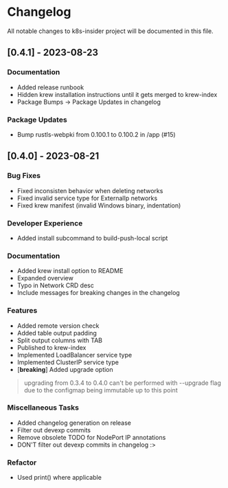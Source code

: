 # Changelog

All notable changes to k8s-insider project will be documented in this file.

## [0.4.1] - 2023-08-23

### Documentation

- Added release runbook
- Hidden krew installation instructions until it gets merged to krew-index
- Package Bumps -> Package Updates in changelog

### Package Updates

- Bump rustls-webpki from 0.100.1 to 0.100.2 in /app (#15)

## [0.4.0] - 2023-08-21

### Bug Fixes

- Fixed inconsisten behavior when deleting networks
- Fixed invalid service type for ExternalIp networks
- Fixed krew manifest (invalid Windows binary, indentation)

### Developer Experience

- Added install subcommand to build-push-local script

### Documentation

- Added krew install option to README
- Expanded overview
- Typo in Network CRD desc
- Include messages for breaking changes in the changelog

### Features

- Added remote version check
- Added table output padding
- Split output columns with TAB
- Published to krew-index
- Implemented LoadBalancer service type
- Implemented ClusterIP service type
- [**breaking**] Added upgrade option
> upgrading from 0.3.4 to 0.4.0 can't be performed with --upgrade flag due to the configmap being immutable up to this point

### Miscellaneous Tasks

- Added changelog generation on release
- Filter out devexp commits
- Remove obsolete TODO for NodePort IP annotations
- DON'T filter out devexp commits in changelog :>

### Refactor

- Used print() where applicable

